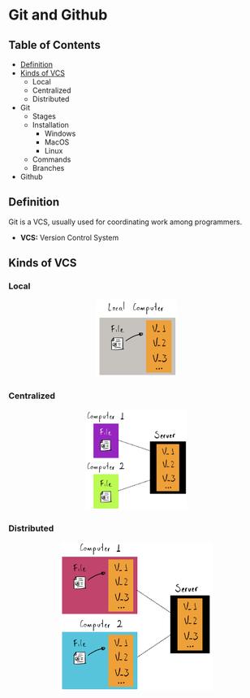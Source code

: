 # Git and Github

## Table of Contents
- [Definition](#definiton)
- [Kinds of VCS](#kinds_of_vcs)
  - Local
  - Centralized
  - Distributed
- Git
  - Stages
  - Installation
    - Windows
    - MacOS
    - Linux
  - Commands
  - Branches
- Github


## Definition
Git is a VCS, usually used for coordinating work among programmers.

- **VCS:** Version Control System

## Kinds of VCS

### Local

<div style="text-align:center">
  <img src="Images/VCS_local.png" alt="drawing" width="160"/>
</div>

### Centralized

<div style="text-align:center">
  <img src="Images/VCS_centralized.png" alt="drawing" width="200"/>
</div>

### Distributed

<div style="text-align:center">
  <img src="Images/VCS_distributed.png" alt="drawing" width="300"/>
</div>

